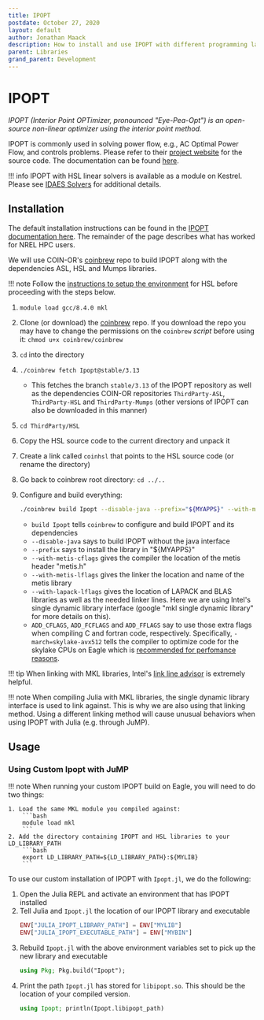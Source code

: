 ```yaml
---
title: IPOPT
postdate: October 27, 2020
layout: default
author: Jonathan Maack
description: How to install and use IPOPT with different programming languages
parent: Libraries
grand_parent: Development
---
```


# IPOPT

*IPOPT (Interior Point OPTimizer, pronounced "Eye-Pea-Opt") is an open-source non-linear optimizer using the interior point method.*

IPOPT is commonly used in solving power flow, e.g., AC Optimal Power Flow, and controls problems. Please refer to their [project website](https://github.com/coin-or/Ipopt) for the source code. The documentation can be found [here](https://coin-or.github.io/Ipopt/index.html).

!!! info
    IPOPT with HSL linear solvers is available as a module on Kestrel. Please see [IDAES Solvers](./idaes_solvers.md) for additional details.


## Installation

The default installation instructions can be found in the [IPOPT documentation here](https://coin-or.github.io/Ipopt/INSTALL.html). The remainder of the page describes what has worked for NREL HPC users.

We will use COIN-OR's [coinbrew](https://github.com/coin-or/coinbrew) repo to build IPOPT along with the dependencies ASL, HSL and Mumps libraries. 

!!! note
    Follow the [instructions to setup the environment](../Development/Libraries/hsl.md#hpc) for HSL before proceeding with the steps below.

1. `module load gcc/8.4.0 mkl`
2. Clone (or download) the [coinbrew](https://github.com/coin-or/coinbrew) repo. If you download the repo you may have to change the permissions on the `coinbrew` *script* before using it: `chmod u+x coinbrew/coinbrew`
3. `cd` into the directory
4. `./coinbrew fetch Ipopt@stable/3.13`
    * This fetches the branch `stable/3.13` of the IPOPT repository as well as the dependencies COIN-OR repositories `ThirdParty-ASL`, `ThirdParty-HSL` and `ThirdParty-Mumps` (other versions of IPOPT can also be downloaded in this manner)
5. `cd ThirdParty/HSL`
6. Copy the HSL source code to the current directory and unpack it
7. Create a link called `coinhsl` that points to the HSL source code (or rename the directory)
8. Go back to coinbrew root directory: `cd ../..`
9. Configure and build everything:

    ```bash
    ./coinbrew build Ipopt --disable-java --prefix="${MYAPPS}" --with-metis-cflags="-I${MYINC}" --with-metis-lflags="-L${MYLIB} -lmetis" --with-lapack-lflags="-L${MKLROOT}/lib/intel64 -Wl,--no-as-needed -lmkl_rt -lpthread -lm -ldl" --with-lapack-cflags="-m64 -I${MKLROOT}/include" ADD_CFLAGS="-march=skylake-avx512" ADD_FCFLAGS="-march=skylake-avx512" ADD_FFLAGS="-march=skylake-avx512"
    ```

    * `build Ipopt` tells `coinbrew` to configure and build IPOPT and its dependencies
    * `--disable-java` says to build IPOPT without the java interface
    * `--prefix` says to install the library in "${MYAPPS}"
    * `--with-metis-cflags` gives the compiler the location of the metis header "metis.h"
    * `--with-metis-lflags` gives the linker the location and name of the metis library
    * `--with-lapack-lflags` gives the location of LAPACK and BLAS libraries as well as the needed linker lines.  Here we are using Intel's single dynamic library interface (google "mkl single dynamic library" for more details on this).
    * `ADD_CFLAGS`, `ADD_FCFLAGS` and `ADD_FFLAGS` say to use those extra flags when compiling C and fortran code, respectively. Specifically, `-march=skylake-avx512` tells the compiler to optimize code for the skylake CPUs on Eagle which is [recommended for perfomance reasons](https://www.nrel.gov/hpc/eagle-software-libraries-mkl.html).

!!! tip
    When linking with MKL libraries, Intel's [link line advisor](https://software.intel.com/content/www/us/en/develop/articles/intel-mkl-link-line-advisor.html) is extremely helpful.

!!! note 
    When compiling Julia with MKL libraries, the single dynamic library interface is used to link against.  This is why we are also using that linking method.  Using a different linking method will cause unusual behaviors when using IPOPT with Julia (e.g. through JuMP).

## Usage

### Using Custom Ipopt with JuMP

!!! note
    When running your custom IPOPT build on Eagle, you will need to do two things:

    1. Load the same MKL module you compiled against:
        ```bash
        module load mkl
        ```
    2. Add the directory containing IPOPT and HSL libraries to your LD_LIBRARY_PATH
        ```bash
        export LD_LIBRARY_PATH=${LD_LIBRARY_PATH}:${MYLIB}
        ```


To use our custom installation of IPOPT with `Ipopt.jl`, we do the following:

1. Open the Julia REPL and activate an environment that has IPOPT installed
2. Tell Julia and `Ipopt.jl` the location of our IPOPT library and executable
    ```julia
    ENV["JULIA_IPOPT_LIBRARY_PATH"] = ENV["MYLIB"]
    ENV["JULIA_IPOPT_EXECUTABLE_PATH"] = ENV["MYBIN"]
    ```
3. Rebuild `Ipopt.jl` with the above environment variables set to pick up the new library and executable
    ```julia
    using Pkg; Pkg.build("Ipopt");
    ```
4. Print the path `Ipopt.jl` has stored for `libipopt.so`. This should be the location of your compiled version.
    ```julia
    using Ipopt; println(Ipopt.libipopt_path)
    ```